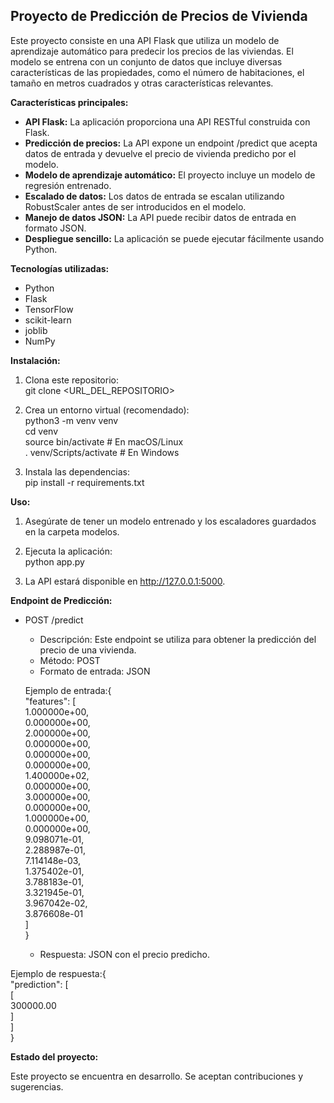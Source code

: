 ## **Proyecto de Predicción de Precios de Vivienda**

Este proyecto consiste en una API Flask que utiliza un modelo de aprendizaje automático para predecir los precios de las viviendas. El modelo se entrena con un conjunto de datos que incluye diversas características de las propiedades, como el número de habitaciones, el tamaño en metros cuadrados y otras características relevantes.

**Características principales:**

* **API Flask:** La aplicación proporciona una API RESTful construida con Flask.  
* **Predicción de precios:** La API expone un endpoint /predict que acepta datos de entrada y devuelve el precio de vivienda predicho por el modelo.  
* **Modelo de aprendizaje automático:** El proyecto incluye un modelo de regresión entrenado.  
* **Escalado de datos:** Los datos de entrada se escalan utilizando RobustScaler antes de ser introducidos en el modelo.  
* **Manejo de datos JSON:** La API puede recibir datos de entrada en formato JSON.  
* **Despliegue sencillo:** La aplicación se puede ejecutar fácilmente usando Python.

**Tecnologías utilizadas:**

* Python  
* Flask  
* TensorFlow  
* scikit-learn  
* joblib  
* NumPy

**Instalación:**

1. Clona este repositorio:  
   git clone \<URL\_DEL\_REPOSITORIO\>

2. Crea un entorno virtual (recomendado):  
   python3 \-m venv venv  
   cd venv  
   source bin/activate  \# En macOS/Linux  
   . venv/Scripts/activate  \# En Windows

3. Instala las dependencias:  
   pip install \-r requirements.txt

**Uso:**

1. Asegúrate de tener un modelo entrenado y los escaladores guardados en la carpeta modelos.  
2. Ejecuta la aplicación:  
   python app.py

3. La API estará disponible en http://127.0.0.1:5000.

**Endpoint de Predicción:**

* POST /predict  
  * Descripción: Este endpoint se utiliza para obtener la predicción del precio de una vivienda.  
  * Método: POST  
  * Formato de entrada: JSON

  Ejemplo de entrada:{  
    "features": \[  
        1.000000e+00,  
        0.000000e+00,  
        2.000000e+00,  
        0.000000e+00,  
        0.000000e+00,  
        0.000000e+00,  
        1.400000e+02,  
        0.000000e+00,  
        3.000000e+00,  
        0.000000e+00,  
        1.000000e+00,  
        0.000000e+00,  
        9.098071e-01,  
        2.288987e-01,  
        7.114148e-03,  
        1.375402e-01,  
        3.788183e-01,  
        3.321945e-01,  
        3.967042e-02,  
        3.876608e-01  
    \]  
    }

  * Respuesta: JSON con el precio predicho.

Ejemplo de respuesta:{  
"prediction": \[  
    \[  
        300000.00  
    \]  
\]  
}

**Estado del proyecto:**

Este proyecto se encuentra en desarrollo. Se aceptan contribuciones y sugerencias.